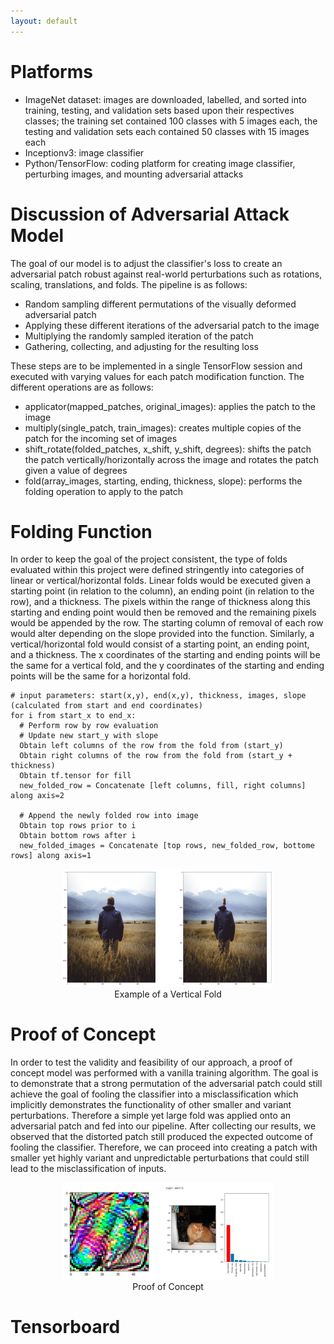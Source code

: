 ```yaml
---
layout: default
---
```

# Platforms
- ImageNet dataset: images are downloaded, labelled, and sorted into training, testing, and validation sets based upon their respectives classes; the training set contained 100 classes with 5 images each, the testing and validation sets each contained 50 classes with 15 images each
- Inceptionv3: image classifier 
- Python/TensorFlow: coding platform for creating image classifier, perturbing images, and mounting adversarial attacks

# Discussion of Adversarial Attack Model
The goal of our model is to adjust the classifier's loss to create an adversarial patch robust against real-world perturbations such as rotations, scaling, translations, and folds. The pipeline is as follows:

- Random sampling different permutations of the visually deformed adversarial patch
- Applying these different iterations of the adversarial patch to the image
- Multiplying the randomly sampled iteration of the patch
- Gathering, collecting, and adjusting for the resulting loss 

These steps are to be implemented in a single TensorFlow session and executed with varying values for each patch modification function. The different operations are as follows:

- applicator(mapped_patches, original_images): applies the patch to the image
- multiply(single_patch, train_images): creates multiple copies of the patch for the incoming set of images
- shift_rotate(folded_patches, x_shift, y_shift, degrees): shifts the patch the patch vertically/horizontally across the image and rotates the patch given a value of degrees
- fold(array_images, starting, ending, thickness, slope): performs the folding operation to apply to the patch

# Folding Function
In order to keep the goal of the project consistent, the type of folds evaluated within this project were defined stringently into categories of linear or vertical/horizontal folds. Linear folds would be executed given a starting point (in relation to the column), an ending point (in relation to the row), and a thickness. The pixels within the range of thickness along this starting and ending point would then be removed and the remaining pixels would be appended by the row. The starting column of removal of each row would alter depending on the slope provided into the function. Similarly, a vertical/horizontal fold would consist of a starting point, an ending point, and a thickness. The x coordinates of the starting and ending points will be the same for a vertical fold, and the y coordinates of the starting and ending points will be the same for a horizontal fold.

```
# input parameters: start(x,y), end(x,y), thickness, images, slope (calculated from start and end coordinates)
for i from start_x to end_x:
  # Perform row by row evaluation 
  # Update new start_y with slope 
  Obtain left columns of the row from the fold from (start_y)
  Obtain right columns of the row from the fold from (start_y + thickness)
  Obtain tf.tensor for fill
  new_folded_row = Concatenate [left columns, fill, right columns] along axis=2
  
  # Append the newly folded row into image
  Obtain top rows prior to i 
  Obtain bottom rows after i
  new_folded_images = Concatenate [top rows, new_folded_row, bottome rows] along axis=1
```

<html>
  <body><p>
  <center><figure>
    <img src="images/folded.png" style = "max-width:80%">
    <center><figcaption>Example of a Vertical Fold</figcaption></center>
    </figure></center></p>
  </body>
</html>

# Proof of Concept
In order to test the validity and feasibility of our approach, a proof of concept model was performed with a vanilla training algorithm. The goal is to demonstrate that a strong permutation of the adversarial patch could still achieve the goal of fooling the classifier into a misclassification which implicitly demonstrates the functionality of other smaller and variant perturbations. Therefore a simple yet large fold was applied onto an adversarial patch and fed into our pipeline. After collecting our results, we observed that the distorted patch still produced the expected outcome of fooling the classifier. Therefore, we can proceed into creating a patch with smaller yet highly variant and unpredictable perturbations that could still lead to the misclassification of inputs. 

<html>
  <body><p>
  <center><figure>
    <img src="images/poc.png" style = "max-width:80%">
    <center><figcaption>Proof of Concept</figcaption></center>
    </figure></center></p>
  </body>
</html>

# Tensorboard
